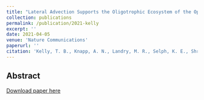 ```yaml
---
title: "Lateral Advection Supports the Oligotrophic Ecosystem of the Open-Ocean Gulf of Mexico"
collection: publications
permalink: /publication/2021-kelly
excerpt: ''
date: 2021-04-05
venue: 'Nature Communications'
paperurl: ''
citation: 'Kelly, T. B., Knapp, A. N., Landry, M. R., Selph, K. E., Shropshire, T. A., Thomas, R., et al. (in review). Lateral Advection Supports the Oligotrophic Ecosystem of the Open-Ocean Gulf of Mexico. Nature Communications.'
---
```


Abstract
---


[Download paper here](https://doi.org/10.1093/plankt/fbab001)
